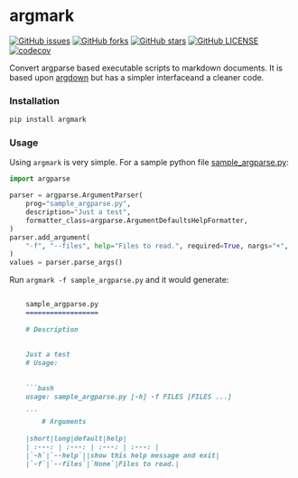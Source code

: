 # argmark

[![GitHub issues](https://img.shields.io/github/issues/devanshkv/argmark?style=flat-square)](https://github.com/devanshkv/argmark/issues)
[![GitHub forks](https://img.shields.io/github/forks/devanshkv/argmark?style=flat-square)](https://github.com/devanshkv/argmark/forks)
[![GitHub stars](https://img.shields.io/github/stars/devanshkv/argmark?style=flat-square)](https://github.com/devanshkv/argmark/stars)
[![GitHub LICENSE](https://img.shields.io/github/license/devanshkv/argmark?style=flat-square)](https://github.com/devanshkv/argmark/LICENSE)
[![codecov](https://codecov.io/gh/devanshkv/argmark/branch/master/graph/badge.svg?style=flat-square)](https://codecov.io/gh/devanshkv/argmark)
  

Convert argparse based executable scripts to markdown documents. It is based upon [argdown](https://github.com/9999years/argdown) but has a simpler interfaceand a cleaner code.
### Installation
```bash
pip install argmark
```

### Usage
Using `argmark` is very simple. For a sample python file [sample_argparse.py](tests/sample_argparse.py):

```python
import argparse

parser = argparse.ArgumentParser(
    prog="sample_argparse.py",
    description="Just a test",
    formatter_class=argparse.ArgumentDefaultsHelpFormatter,
)
parser.add_argument(
    "-f", "--files", help="Files to read.", required=True, nargs="+",
)
values = parser.parse_args()
```

Run `argmark -f sample_argparse.py` and it would generate:
```markdown

    sample_argparse.py
    ==================
    
    # Description
    
    
    Just a test
    # Usage:
    
    
    ```bash
    usage: sample_argparse.py [-h] -f FILES [FILES ...]
    
    ```
        # Arguments
    
    |short|long|default|help|
    | :---: | :---: | :---: | :---: |
    |`-h`|`--help`||show this help message and exit|
    |`-f`|`--files`|`None`|Files to read.|

```

